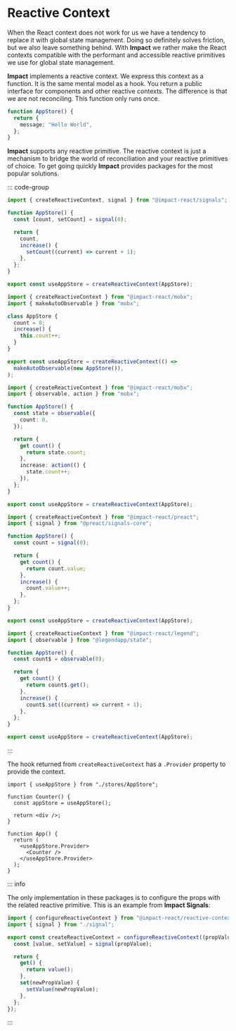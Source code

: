 # Reactive Context

When the React context does not work for us we have a tendency to replace it with global state management. Doing so definitely solves friction, but we also leave something behind. With **Impact** we rather make the React contexts compatible with the performant and accessible reactive primitives we use for global state management.

**Impact** implements a reactive context. We express this context as a function. It is the same mental model as a hook. You return a public interface for components and other reactive contexts. The difference is that we are not reconciling. This function only runs once.

```ts
function AppStore() {
  return {
    message: "Hello World",
  };
}
```

**Impact** supports any reactive primitive. The reactive context is just a mechanism to bridge the world of reconciliation and your reactive primitives of choice. To get going quickly **Impact** provides packages for the most popular solutions.

::: code-group

```ts [Impact Signals]
import { createReactiveContext, signal } from "@impact-react/signals";

function AppStore() {
  const [count, setCount] = signal(0);

  return {
    count,
    increase() {
      setCount((current) => current + 1);
    },
  };
}

export const useAppStore = createReactiveContext(AppStore);
```

```ts [Mobx (OO)]
import { createReactiveContext } from "@impact-react/mobx";
import { makeAutoObservable } from "mobx";

class AppStore {
  count = 0;
  increase() {
    this.count++;
  }
}

export const useAppStore = createReactiveContext(() =>
  makeAutoObservable(new AppStore()),
);
```

```ts [Mobx]
import { createReactiveContext } from "@impact-react/mobx";
import { observable, action } from "mobx";

function AppStore() {
  const state = observable({
    count: 0,
  });

  return {
    get count() {
      return state.count;
    },
    increase: action(() {
      state.count++;
    }),
  };
}

export const useAppStore = createReactiveContext(AppStore);
```

```ts [Preact Signals]
import { createReactiveContext } from "@impact-react/preact";
import { signal } from "@preact/signals-core";

function AppStore() {
  const count = signal(0);

  return {
    get count() {
      return count.value;
    },
    increase() {
      count.value++;
    },
  };
}

export const useAppStore = createReactiveContext(AppStore);
```

```ts [Legend State]
import { createReactiveContext } from "@impact-react/legend";
import { observable } from "@legendapp/state";

function AppStore() {
  const count$ = observable(0);

  return {
    get count() {
      return count$.get();
    },
    increase() {
      count$.set((current) => current + 1);
    },
  };
}

export const useAppStore = createReactiveContext(AppStore);
```

:::

The hook returned from `createReactiveContext` has a `.Provider` property to provide the context.

```tsx
import { useAppStore } from "./stores/AppStore";

function Counter() {
  const appStore = useAppStore();

  return <div />;
}

function App() {
  return (
    <useAppStore.Provider>
      <Counter />
    </useAppStore.Provider>
  );
}
```

::: info

The only implementation in these packages is to configure the props with the related reactive primitive. This is an example from **Impact Signals**:

```ts
import { configureReactiveContext } from "@impact-react/reactive-context";
import { signal } from "./signal";

export const createReactiveContext = configureReactiveContext((propValue) => {
  const [value, setValue] = signal(propValue);

  return {
    get() {
      return value();
    },
    set(newPropValue) {
      setValue(newPropValue);
    },
  };
});
```

:::
